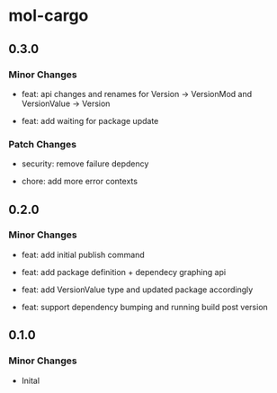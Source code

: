 # mol-cargo

## 0.3.0

### Minor Changes

- feat: api changes and renames for Version -> VersionMod and VersionValue -> Version

- feat: add waiting for package update

### Patch Changes

- security: remove failure depdency

- chore: add more error contexts

## 0.2.0

### Minor Changes

- feat: add initial publish command

- feat: add package definition + dependecy graphing api

- feat: add VersionValue type and updated package accordingly

- feat: support dependency bumping and running build post version

## 0.1.0

### Minor Changes

- Inital
